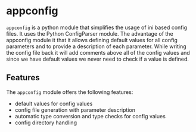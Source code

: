 appconfig
=========

`appconfig` is a python module that simplifies the usage of ini based config
files. It uses the Python ConfigParser module. The advantage of the appconfig
module it that it allows defining default values for all config parameters and
to provide a description of each parameter. While writing the config file back
it will add comments above all of the config values and since we have default
values we never need to check if a value is defined.

Features
--------

The `appconfig` module offers the following features:

* default values for config values
* config file generation with parameter description
* automatic type conversion and type checks for config values
* config directory handling


